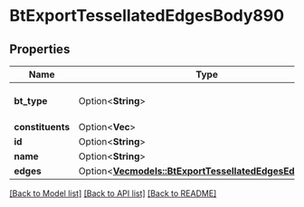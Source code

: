 # BtExportTessellatedEdgesBody890

## Properties

Name | Type | Description | Notes
------------ | ------------- | ------------- | -------------
**bt_type** | Option<**String**> | Type of JSON object. | [optional]
**constituents** | Option<**Vec<String>**> |  | [optional]
**id** | Option<**String**> |  | [optional]
**name** | Option<**String**> |  | [optional]
**edges** | Option<[**Vec<models::BtExportTessellatedEdgesEdge1364>**](BTExportTessellatedEdgesEdge-1364.md)> |  | [optional]

[[Back to Model list]](../README.md#documentation-for-models) [[Back to API list]](../README.md#documentation-for-api-endpoints) [[Back to README]](../README.md)



